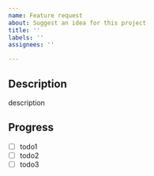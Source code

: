 ```yaml
---
name: Feature request
about: Suggest an idea for this project
title: ''
labels: ''
assignees: ''

---
```


## Description

description

## Progress

- [ ] todo1
- [ ] todo2
- [ ] todo3
